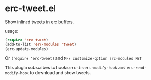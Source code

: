 # erc-tweet.el #

Show inlined tweets in erc buffers.

usage:

```lisp
(require 'erc-tweet)
(add-to-list 'erc-modules 'tweet)
(erc-update-modules)
```

Or `(require 'erc-tweet)` and  `M-x customize-option erc-modules RET`

This plugin subscribes to hooks `erc-insert-modify-hook` and
`erc-send-modify-hook` to download and show tweets.